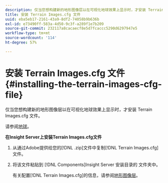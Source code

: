```yaml
---
description: 仅当您想构建新的地形图像层以在可视化地球效果上显示时，才安装 Terrain Images.cfg 文件。
title: 安装 Terrain Images.cfg 文件
uuid: eba5eb17-2161-43a9-8df2-74058b9b636b
exl-id: e73490ff-583a-4d50-9c3f-a289f1e7b209
source-git-commit: 232117a8cacaecf8e5d7fcaccc5290d6297947e5
workflow-type: tm+mt
source-wordcount: '114'
ht-degree: 57%

---
```


# 安装 Terrain Images.cfg 文件{#installing-the-terrain-images-cfg-file}

仅当您想构建新的地形图像层以在可视化地球效果上显示时，才安装 Terrain Images.cfg 文件。

请参阅[地球](https://experienceleague.adobe.com/docs/data-workbench/using/client/analysis-visualizations/globes/c-globes.html)。

**在Insight Server上安装Terrain Images.cfg文件**

1. 从通过Adobe提供给您的[!DNL .zip]文件中复制[!DNL Terrain Images.cfg]文件。
1. 将该文件粘贴到 [!DNL Components]Insight Server 安装目录的  文件夹中。

   有关配置[!DNL Terrain Images.cfg]的信息，请参阅[地形图像层](https://experienceleague.adobe.com/docs/data-workbench/using/geography/imagery-layers/terrain-image-layers/c-trn-img-lyrs.html)。
